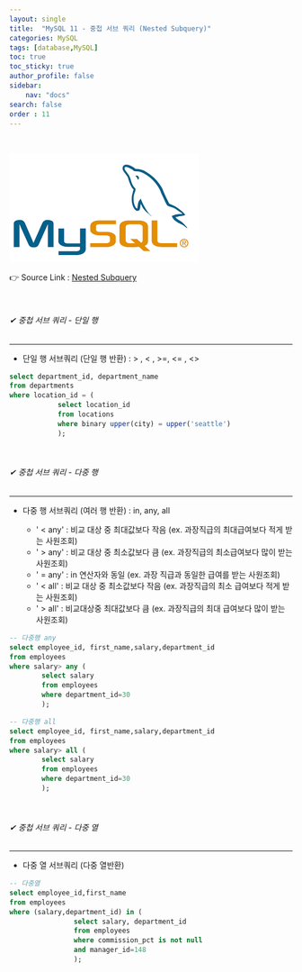 ```yaml
---
layout: single
title:  "MySQL 11 - 중첩 서브 쿼리 (Nested Subquery)"
categories: MySQL
tags: [database,MySQL]
toc: true
toc_sticky: true
author_profile: false
sidebar:
    nav: "docs"
search: false
order : 11
---
```


<br>

![image-20220322031630012](../../../images/db/image-20220322031630012.png)

👉 Source Link : [Nested Subquery](https://github.com/Jaehwany/Database/blob/036dc94a641e1156a4abbb18f3fbbba3a5cc7168/3.%20Subquery/1.%20Subquery_nested(where))

<br>

###### ✔ 중첩 서브 쿼리 - 단일 행

------------------------------------------------------------------

- 단일 행 서브쿼리 (단일 행 반환) :  > , < , >=, <= , <>            

``` sql
select department_id, department_name
from departments
where location_id = (
			select location_id
			from locations
			where binary upper(city) = upper('seattle')
			);
```

<br>

###### ✔ 중첩 서브 쿼리 - 다중 행

------------------------------------------------------------------

- 다중 행 서브쿼리 (여러 행 반환) : in, any, all

  - ' < any' : 비교 대상 중 최대값보다 작음 (ex. 과장직급의 최대급여보다 적게 받는 사원조회)
  - ' > any' : 비교 대상 중 최소값보다 큼 (ex. 과장직급의 최소급여보다 많이 받는 사원조회)             
  - ' = any' : in 연산자와 동일 (ex. 과장 직급과 동일한 급여를 받는 사원조회)
  - '  <  all' : 비교 대상 중 최소값보다 작음 (ex. 과장직급의 최소 급여보다 적게 받는 사원조회)
  - ' >  all' : 비교대상중 최대값보다 큼   (ex. 과장직급의 최대 급여보다 많이 받는 사원조회)

```sql
-- 다중행 any
select employee_id, first_name,salary,department_id
from employees
where salary> any (
		select salary
		from employees
		where department_id=30
		);
```

``` sql
-- 다중행 all
select employee_id, first_name,salary,department_id
from employees
where salary> all (
		select salary
		from employees
		where department_id=30
		);
```



<br>

###### ✔ 중첩 서브 쿼리 - 다중 열

------------------------------------------------------------------

- 다중 열 서브쿼리 (다중 열반환)

``` sql
-- 다중열
select employee_id,first_name
from employees
where (salary,department_id) in (
				select salary, department_id
				from employees
				where commission_pct is not null 
				and manager_id=148
				);
```



<br>

